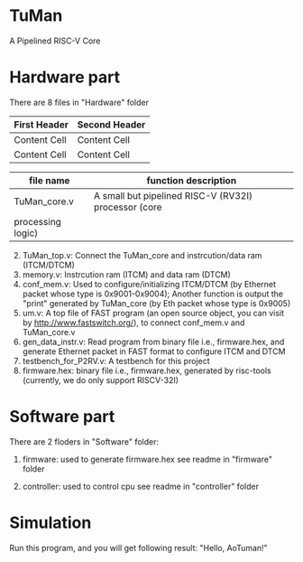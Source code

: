 # TuMan
A Pipelined RISC-V Core

# Hardware part
There are 8 files in "Hardware" folder

| First Header  | Second Header |
| ------------- | ------------- |
| Content Cell  | Content Cell  |
| Content Cell  | Content Cell  |

| file name | function description |
------------|----------------------|
| TuMan_core.v |  A small but pipelined RISC-V (RV32I) processor (core 
                  processing logic) |
                  
2) TuMan_top.v:   Connect the TuMan_core and instrcution/data ram (ITCM/DTCM)
3) memory.v:      Instrcution ram (ITCM) and data ram (DTCM)
4) conf_mem.v:    Used to configure/initializing ITCM/DTCM (by Ethernet 
                  packet whose type is 0x9001-0x9004); Another function
                  is output the "print" generated by TuMan_core (by Eth
                  packet whose type is 0x9005)
5) um.v:          A top file of FAST program (an open source object, you 
                  can visit by http://www.fastswitch.org/), to connect 
                  conf_mem.v and TuMan_core.v
6) gen_data_instr.v:  Read program from binary file i.e., firmware.hex,
                  and generate Ethernet packet in FAST format to configure
                  ITCM and DTCM
7) testbench_for_P2RV.v:  A testbench for this project
8) firmware.hex:  binary file i.e., firmware.hex, generated by risc-tools
                  (currently, we do only support RISCV-32I)

# Software part
There are 2 floders in "Software" folder: 
1) firmware: used to generate firmware.hex
see readme in "firmware" folder

2) controller: used to control cpu
see readme in "controller" folder

# Simulation
Run this program, and you will get following result:
"Hello, AoTuman!"


